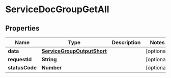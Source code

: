 

# ServiceDocGroupGetAll


## Properties

| Name | Type | Description | Notes |
|------------ | ------------- | ------------- | -------------|
|**data** | [**ServiceGroupOutputShort**](ServiceGroupOutputShort.md) |  |  [optional] |
|**requestId** | **String** |  |  [optional] |
|**statusCode** | **Number** |  |  [optional] |




